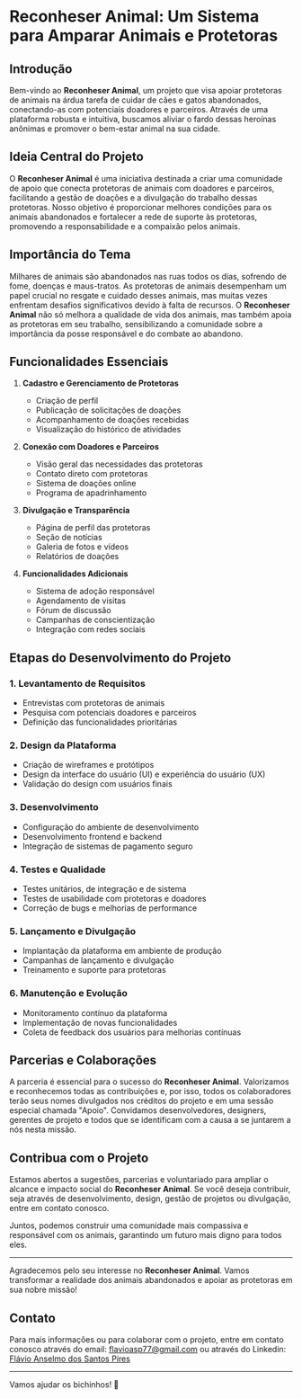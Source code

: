 # Reconheser Animal: Um Sistema para Amparar Animais e Protetoras

## Introdução

Bem-vindo ao **Reconheser Animal**, um projeto que visa apoiar protetoras de animais na árdua tarefa de cuidar de cães e gatos abandonados, conectando-as com potenciais doadores e parceiros. Através de uma plataforma robusta e intuitiva, buscamos aliviar o fardo dessas heroínas anônimas e promover o bem-estar animal na sua cidade.

## Ideia Central do Projeto

O **Reconheser Animal** é uma iniciativa destinada a criar uma comunidade de apoio que conecta protetoras de animais com doadores e parceiros, facilitando a gestão de doações e a divulgação do trabalho dessas protetoras. Nosso objetivo é proporcionar melhores condições para os animais abandonados e fortalecer a rede de suporte às protetoras, promovendo a responsabilidade e a compaixão pelos animais.

## Importância do Tema

Milhares de animais são abandonados nas ruas todos os dias, sofrendo de fome, doenças e maus-tratos. As protetoras de animais desempenham um papel crucial no resgate e cuidado desses animais, mas muitas vezes enfrentam desafios significativos devido à falta de recursos. O **Reconheser Animal** não só melhora a qualidade de vida dos animais, mas também apoia as protetoras em seu trabalho, sensibilizando a comunidade sobre a importância da posse responsável e do combate ao abandono.

## Funcionalidades Essenciais

1. **Cadastro e Gerenciamento de Protetoras**
   - Criação de perfil
   - Publicação de solicitações de doações
   - Acompanhamento de doações recebidas
   - Visualização do histórico de atividades

2. **Conexão com Doadores e Parceiros**
   - Visão geral das necessidades das protetoras
   - Contato direto com protetoras
   - Sistema de doações online
   - Programa de apadrinhamento

3. **Divulgação e Transparência**
   - Página de perfil das protetoras
   - Seção de notícias
   - Galeria de fotos e vídeos
   - Relatórios de doações

4. **Funcionalidades Adicionais**
   - Sistema de adoção responsável
   - Agendamento de visitas
   - Fórum de discussão
   - Campanhas de conscientização
   - Integração com redes sociais

## Etapas do Desenvolvimento do Projeto

### 1. Levantamento de Requisitos
   - Entrevistas com protetoras de animais
   - Pesquisa com potenciais doadores e parceiros
   - Definição das funcionalidades prioritárias

### 2. Design da Plataforma
   - Criação de wireframes e protótipos
   - Design da interface do usuário (UI) e experiência do usuário (UX)
   - Validação do design com usuários finais

### 3. Desenvolvimento
   - Configuração do ambiente de desenvolvimento
   - Desenvolvimento frontend e backend
   - Integração de sistemas de pagamento seguro

### 4. Testes e Qualidade
   - Testes unitários, de integração e de sistema
   - Testes de usabilidade com protetoras e doadores
   - Correção de bugs e melhorias de performance

### 5. Lançamento e Divulgação
   - Implantação da plataforma em ambiente de produção
   - Campanhas de lançamento e divulgação
   - Treinamento e suporte para protetoras

### 6. Manutenção e Evolução
   - Monitoramento contínuo da plataforma
   - Implementação de novas funcionalidades
   - Coleta de feedback dos usuários para melhorias contínuas

## Parcerias e Colaborações

A parceria é essencial para o sucesso do **Reconheser Animal**. Valorizamos e reconhecemos todas as contribuições e, por isso, todos os colaboradores terão seus nomes divulgados nos créditos do projeto e em uma sessão especial chamada "Apoio". Convidamos desenvolvedores, designers, gerentes de projeto e todos que se identificam com a causa a se juntarem a nós nesta missão.

## Contribua com o Projeto

Estamos abertos a sugestões, parcerias e voluntariado para ampliar o alcance e impacto social do **Reconheser Animal**. Se você deseja contribuir, seja através de desenvolvimento, design, gestão de projetos ou divulgação, entre em contato conosco.

Juntos, podemos construir uma comunidade mais compassiva e responsável com os animais, garantindo um futuro mais digno para todos eles.

---

Agradecemos pelo seu interesse no **Reconheser Animal**. Vamos transformar a realidade dos animais abandonados e apoiar as protetoras em sua nobre missão!

## Contato

Para mais informações ou para colaborar com o projeto, entre em contato conosco através do email: flavioasp77@gmail.com ou através do Linkedin: [Flávio Anselmo dos Santos Pires](https://www.linkedin.com/in/flavio-anselmo-dos-santos-pires/)

---

Vamos ajudar os bichinhos! 🐾
